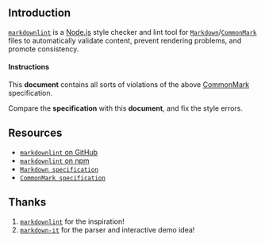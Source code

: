 ## Introduction

[`markdownlint`](https://github.com/markdownlint/markdownlint) is a [Node.js](https://nodejs.org/) style checker and lint tool for [`Markdown`](https://en.wikipedia.org/wiki/Markdown)/[`CommonMark`](https://commonmark.org/) files to automatically validate content, prevent rendering problems, and promote consistency.


#### Instructions

This **document** contains all sorts of violations of the above [CommonMark](https://commonmark.org/) specification.

Compare the **specification** with this **document**, and fix the style errors. 


## Resources
* [`markdownlint` on GitHub](https://github.com/DavidAnson/markdownlint)
* [`markdownlint` on npm ](https://www.npmjs.com/package/markdownlint)
* [`Markdown specification`](https://daringfireball.net/projects/markdown/)
* [`CommonMark specification`](https://commonmark.org/)

Thanks   
---

1. [`markdownlint`](https://github.com/markdownlint/markdownlint) for the inspiration!
2. [`markdown-it`](https://github.com/markdown-it/markdown-it) for the parser and interactive demo idea!

